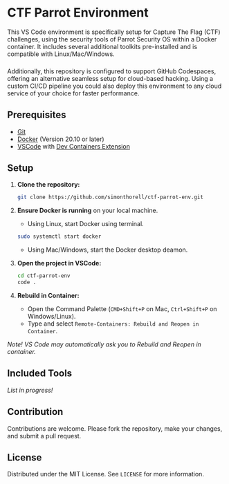 # CTF Parrot Environment

This VS Code environment is specifically setup for Capture The Flag (CTF) challenges, using the security tools of Parrot Security OS within a Docker container. It includes several additional toolkits pre-installed and is compatible with Linux/Mac/Windows. 
###
Additionally, this repository is configured to support GitHub Codespaces, offering an alternative seamless setup for cloud-based hacking. Using a custom CI/CD pipeline you could also deploy this environment to any cloud service of your choice for faster performance.

## Prerequisites
- [Git](https://git-scm.com/downloads)
- [Docker](https://docs.docker.com/get-docker/) (Version 20.10 or later)
- [VSCode](https://code.visualstudio.com/download) with [Dev Containers Extension](https://marketplace.visualstudio.com/items?itemName=ms-vscode-remote.remote-containers)

## Setup
1. **Clone the repository:**
   ```bash
   git clone https://github.com/simonthorell/ctf-parrot-env.git
   ```

2. **Ensure Docker is running** on your local machine.
    - Using Linux, start Docker using terminal.
    ```bash
    sudo systemctl start docker
    ```
    - Using Mac/Windows, start the Docker desktop deamon.

3. **Open the project in VSCode:**
   ```bash
   cd ctf-parrot-env
   code .
   ```

4. **Rebuild in Container:**

   - Open the Command Palette (`CMD+Shift+P` on Mac, `Ctrl+Shift+P` on Windows/Linux).
   - Type and select `Remote-Containers: Rebuild and Reopen in Container`.

*Note! VS Code may automatically ask you to Rebuild and Reopen in container.*

## Included Tools
*List in progress!*

## Contribution
Contributions are welcome. Please fork the repository, make your changes, and submit a pull request.

## License
Distributed under the MIT License. See `LICENSE` for more information.